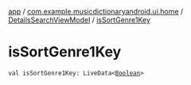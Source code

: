 [app](../../index.md) / [com.example.musicdictionaryandroid.ui.home](../index.md) / [DetailsSearchViewModel](index.md) / [isSortGenre1Key](./is-sort-genre1-key.md)

# isSortGenre1Key

`val isSortGenre1Key: LiveData<`[`Boolean`](https://kotlinlang.org/api/latest/jvm/stdlib/kotlin/-boolean/index.html)`>`